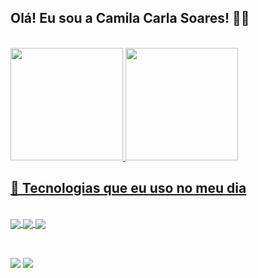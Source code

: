 ## Olá! Eu sou a Camila Carla Soares! 🙋‍♀️
<br>

<div>
    <a href="https://github.com/CamilaCSoares">
    <img height="180em" src="https://github-readme-stats.vercel.app/api?username=CamilaCSoares&show_icons=true&theme=dracula&include_all_commits=true&count_private=true"/>
    <img height="180em" width"10em" src="https://github-readme-stats.vercel.app/api/top-langs/?username=CamilaCSoares&layout=compact&langs_count=7&theme=dracula"/>
</div>

## 🧰 Tecnologias que eu uso no meu dia
<br>

<div style="display: inline_block">
    <img align="center" açt="HTML5" src="https://img.shields.io/badge/HTML5-E34F26?style=for-the-badge&logo=html5&logoColor=white">
    <img align="center" açt="CSS3" src="https://img.shields.io/badge/CSS3-1572B6?style=for-the-badge&logo=css3&logoColor=white">
    <img align="center" açt="JavaScript" src="https://img.shields.io/badge/JavaScript-323330?style=for-the-badge&logo=javascript&logoColor=F7DF1E">
</div>
<br>


##
<div>
    <a href="https://linkedin.com/in/camila-carla-soares-092353232"><img src="https://img.shields.io/badge/LinkedIn-0077B5?style=for-the-badge&logo=linkedin&logoColor=white" target="_blank"><a><!--linkedin-->
    <a href="mailto:camilacarlasoaress@gmail.com"><img src="https://img.shields.io/badge/Gmail-D14836?style=for-the-badge&logo=gmail&logoColor=white" target="_blank"></a><!--Gmail-->
</div>

